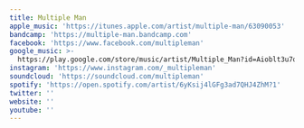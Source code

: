 ```yaml
---
title: Multiple Man
apple_music: 'https://itunes.apple.com/artist/multiple-man/63090053'
bandcamp: 'https://multiple-man.bandcamp.com'
facebook: 'https://www.facebook.com/multipleman'
google_music: >-
  https://play.google.com/store/music/artist/Multiple_Man?id=Aioblt3u7q52fklhovoxchs5mf4
instagram: 'https://www.instagram.com/_multipleman'
soundcloud: 'https://soundcloud.com/multipleman'
spotify: 'https://open.spotify.com/artist/6yKsij4lGFg3ad7QHJ4ZhM?1'
twitter: ''
website: ''
youtube: ''
---
```

